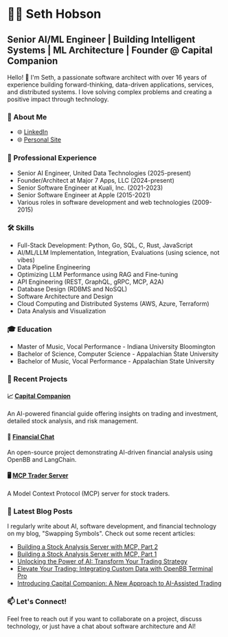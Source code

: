 # 👨‍💻 Seth Hobson

## Senior AI/ML Engineer | Building Intelligent Systems | ML Architecture | Founder @ Capital Companion

Hello! 👋 I'm Seth, a passionate software architect with over 16 years of experience building forward-thinking, data-driven applications, services, and distributed systems. I love solving complex problems and creating a positive impact through technology.

### 🚀 About Me

- 🌐 [LinkedIn](https://www.linkedin.com/in/wshobson)
- 🌐 [Personal Site](https://sethhobson.com)

### 💼 Professional Experience

- Senior AI Engineer, United Data Technologies (2025-present)
- Founder/Architect at Major 7 Apps, LLC (2024-present)
- Senior Software Engineer at Kuali, Inc. (2021-2023)
- Senior Software Engineer at Apple (2015-2021)
- Various roles in software development and web technologies (2009-2015)

### 🛠 Skills

- Full-Stack Development: Python, Go, SQL, C, Rust, JavaScript
- AI/ML/LLM Implementation, Integration, Evaluations (using science, not vibes)
- Data Pipeline Engineering
- Optimizing LLM Performance using RAG and Fine-tuning
- API Engineering (REST, GraphQL, gRPC, MCP, A2A)
- Database Design (RDBMS and NoSQL)
- Software Architecture and Design
- Cloud Computing and Distributed Systems (AWS, Azure, Terraform)
- Data Analysis and Visualization

### 🎓 Education

- Master of Music, Vocal Performance - Indiana University Bloomington
- Bachelor of Science, Computer Science - Appalachian State University
- Bachelor of Music, Vocal Performance - Appalachian State University

### 🌟 Recent Projects

#### 📈 [Capital Companion](https://capitalcompanion.ai)
An AI-powered financial guide offering insights on trading and investment, detailed stock analysis, and risk management.

#### 🤖 [Financial Chat](https://github.com/wshobson/financial-chat)
An open-source project demonstrating AI-driven financial analysis using OpenBB and LangChain.

#### 🖥️ [MCP Trader Server](https://github.com/wshobson/mcp-trader)
A Model Context Protocol (MCP) server for stock traders.

### 📝 Latest Blog Posts

I regularly write about AI, software development, and financial technology on my blog, "Swapping Symbols". Check out some recent articles:
- [Building a Stock Analysis Server with MCP, Part 2](https://sethhobson.com/2025/03/building-a-stock-analysis-server-with-mcp-part-2/)
- [Building a Stock Analysis Server with MCP, Part 1](https://sethhobson.com/2025/01/building-a-stock-analysis-server-with-mcp-part-1/)
- [Unlocking the Power of AI: Transform Your Trading Strategy](https://sethhobson.com/2024/10/unlocking-the-power-of-ai-transform-your-trading-strategy/)
- [Elevate Your Trading: Integrating Custom Data with OpenBB Terminal Pro](https://sethhobson.com/2024/08/elevate-your-trading-integrating-custom-data-with-openbb-terminal-pro/)
- [Introducing Capital Companion: A New Approach to AI-Assisted Trading](https://sethhobson.com/2024/09/introducing-capital-companion-a-new-approach-to-ai-assisted-trading/)

### 📫 Let's Connect!

Feel free to reach out if you want to collaborate on a project, discuss technology, or just have a chat about software architecture and AI!
